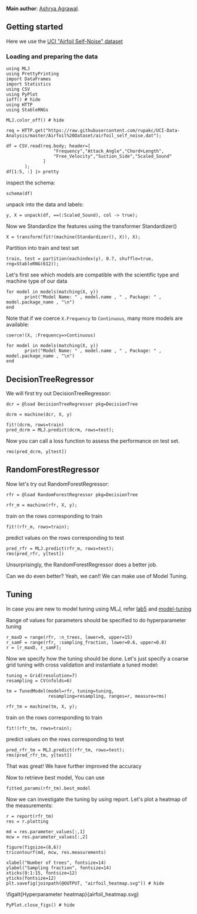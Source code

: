 <!--This file was generated, do not modify it.-->
**Main author**: [Ashrya Agrawal](https://github.com/ashryaagr).

## Getting started
Here we use the [UCI "Airfoil Self-Noise" dataset](http://archive.ics.uci.edu/ml/datasets/Airfoil+Self-Noise)
### Loading and  preparing the data

```julia:ex1
using MLJ
using PrettyPrinting
import DataFrames
import Statistics
using CSV
using PyPlot
ioff() # hide
using HTTP
using StableRNGs

MLJ.color_off() # hide

req = HTTP.get("https://raw.githubusercontent.com/rupakc/UCI-Data-Analysis/master/Airfoil%20Dataset/airfoil_self_noise.dat");

df = CSV.read(req.body; header=[
                  "Frequency","Attack_Angle","Chord+Length",
                  "Free_Velocity","Suction_Side","Scaled_Sound"
              ]
       );
df[1:5, :] |> pretty
```

inspect the schema:

```julia:ex2
schema(df)
```

unpack into the data and labels:

```julia:ex3
y, X = unpack(df, ==(:Scaled_Sound), col -> true);
```

Now we Standardize the features using the transformer Standardizer()

```julia:ex4
X = transform(fit!(machine(Standardizer(), X)), X);
```

Partition into train and test set

```julia:ex5
train, test = partition(eachindex(y), 0.7, shuffle=true, rng=StableRNG(612));
```

Let's first see which models are compatible with the scientific type and machine type of our data

```julia:ex6
for model in models(matching(X, y))
       print("Model Name: " , model.name , " , Package: " , model.package_name , "\n")
end
```

Note that if we coerce `X.Frequency` to `Continuous`, many more models are available:

```julia:ex7
coerce!(X, :Frequency=>Continuous)

for model in models(matching(X, y))
       print("Model Name: " , model.name , " , Package: " , model.package_name , "\n")
end
```

## DecisionTreeRegressor

We will first try out DecisionTreeRegressor:

```julia:ex8
dcr = @load DecisionTreeRegressor pkg=DecisionTree

dcrm = machine(dcr, X, y)

fit!(dcrm, rows=train)
pred_dcrm = MLJ.predict(dcrm, rows=test);
```

Now you can call a loss function to assess the performance on test set.

```julia:ex9
rms(pred_dcrm, y[test])
```

## RandomForestRegressor

Now let's try out RandomForestRegressor:

```julia:ex10
rfr = @load RandomForestRegressor pkg=DecisionTree

rfr_m = machine(rfr, X, y);
```

train on the rows corresponding to train

```julia:ex11
fit!(rfr_m, rows=train);
```

predict values on the rows corresponding to test

```julia:ex12
pred_rfr = MLJ.predict(rfr_m, rows=test);
rms(pred_rfr, y[test])
```

Unsurprisingly, the RandomForestRegressor does a better job.

Can we do even better? Yeah, we can!! We can make use of Model Tuning.

## Tuning

In case you are new to model tuning using MLJ, refer [lab5](https://alan-turing-institute.github.io/DataScienceTutorials.jl/isl/lab-5/) and [model-tuning](https://alan-turing-institute.github.io/DataScienceTutorials.jl/getting-started/model-tuning/)

Range of values for parameters should be specified to do hyperparameter tuning

```julia:ex13
r_maxD = range(rfr, :n_trees, lower=9, upper=15)
r_samF = range(rfr, :sampling_fraction, lower=0.6, upper=0.8)
r = [r_maxD, r_samF];
```

Now we specify how the tuning should be done. Let's just specify a coarse grid tuning with cross validation and instantiate a tuned model:

```julia:ex14
tuning = Grid(resolution=7)
resampling = CV(nfolds=6)

tm = TunedModel(model=rfr, tuning=tuning,
                resampling=resampling, ranges=r, measure=rms)

rfr_tm = machine(tm, X, y);
```

train on the rows corresponding to train

```julia:ex15
fit!(rfr_tm, rows=train);
```

predict values on the rows corresponding to test

```julia:ex16
pred_rfr_tm = MLJ.predict(rfr_tm, rows=test);
rms(pred_rfr_tm, y[test])
```

That was great! We have further improved the accuracy

Now to retrieve best model, You can use

```julia:ex17
fitted_params(rfr_tm).best_model
```

Now we can investigate the tuning by using report.
Let's plot a heatmap of the measurements:

```julia:ex18
r = report(rfr_tm)
res = r.plotting

md = res.parameter_values[:,1]
mcw = res.parameter_values[:,2]

figure(figsize=(8,6))
tricontourf(md, mcw, res.measurements)

xlabel("Number of trees", fontsize=14)
ylabel("Sampling fraction", fontsize=14)
xticks(9:1:15, fontsize=12)
yticks(fontsize=12)
plt.savefig(joinpath(@OUTPUT, "airfoil_heatmap.svg")) # hide
```

\figalt{Hyperparameter heatmap}{airfoil_heatmap.svg}

```julia:ex19
PyPlot.close_figs() # hide
```

